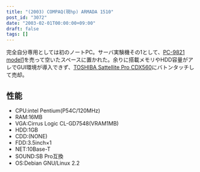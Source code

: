 ```yaml
---
title: "(2003) COMPAQ(現hp) ARMADA 1510"
post_id: "3072"
date: "2003-02-01T00:00:00+09:00"
draft: false
tags: []
---
```



完全自分専用としては初のノートPC。サーバ実験機その1として、[PC-9821 model1](/pc-9821)を売って空いたスペースに置かれた。余りに搭載メモリやHDD容量がアレでGUI環境が導入できず、[TOSHIBA Sattellite Pro CDX560](/cdx560)にバトンタッチして売却。
## 性能


  * CPU:intel Pentium(P54C/120MHz)
  * RAM:16MB
  * VGA:Cirrus Logic CL-GD7548(VRAM1MB)
  * HDD:1GB
  * CDD:(NONE)
  * FDD:3.5inch×1
  * NET:10Base-T
  * SOUND:SB Pro互換
  * OS:Debian GNU/Linux 2.2
